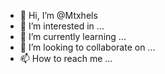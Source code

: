 - 👋 Hi, I’m @Mtxhels
- 👀 I’m interested in ...
- 🌱 I’m currently learning ...
- 💞️ I’m looking to collaborate on ...
- 📫 How to reach me ...

<!---
Mtxhels/Mtxhels is a ✨ special ✨ repository because its `README.md` (this file) appears on your GitHub profile.
You can click the Preview link to take a look at your changes.
--->
